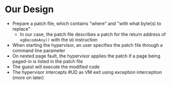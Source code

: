# Our Design
- Prepare a patch file, which contains "where" and "with what byte(s) to replace"
  - In our case, the patch file describes a patch for the return address of `egDecodeAny()` with the `UD` instruction
- When starting the hypervisor, an user specifies the patch file through a command line parameter
- On nested page fault, the hypervisor applies the patch if a page being paged-in is listed in the patch file
- The guest will execute the modified code
- The hypervisor intercepts #UD as VM exit using exception interception (more on later)

